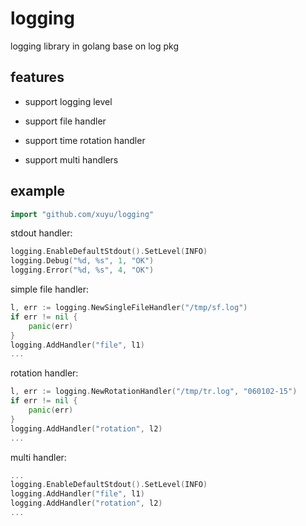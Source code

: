 logging
=======

logging library in golang base on log pkg


features
--------

* support logging level

* support file handler

* support time rotation handler

* support multi handlers


example
-------

```go
import "github.com/xuyu/logging"
```

stdout handler:

```go
logging.EnableDefaultStdout().SetLevel(INFO)
logging.Debug("%d, %s", 1, "OK")
logging.Error("%d, %s", 4, "OK")
```

simple file handler:

```go
l, err := logging.NewSingleFileHandler("/tmp/sf.log")
if err != nil {
	panic(err)
}
logging.AddHandler("file", l1)
...
```

rotation handler:

```go
l, err := logging.NewRotationHandler("/tmp/tr.log", "060102-15")
if err != nil {
	panic(err)
}
logging.AddHandler("rotation", l2)
...
```

multi handler:

```go
...
logging.EnableDefaultStdout().SetLevel(INFO)
logging.AddHandler("file", l1)
logging.AddHandler("rotation", l2)
...
```